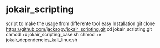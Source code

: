# jokair_scripting
script to make the usage from differente tool easy
Installation
git clone https://github.com/jacksopy/jokair_scripting.git
cd jokair_scripting.git
chmod +x jokair_scripting_case.sh
chmod +x jokair_dependencies_kali_linux.sh
